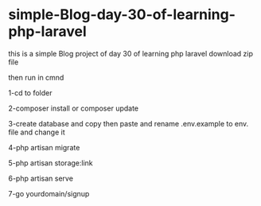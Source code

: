 # simple-Blog-day-30-of-learning-php-laravel
this is a simple Blog project of day 30 of learning php laravel
download zip file

then run in cmnd

1-cd to folder

2-composer install or composer update

3-create database and copy then paste and rename .env.example to env. file and change it 

4-php artisan migrate

5-php artisan storage:link

6-php artisan serve

7-go yourdomain/signup
